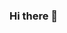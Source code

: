 ### Hi there 👋

<!--
**enukeWebDev/enukeWebDev** is a ✨ _special_ ✨ repository because its `README.md` (this file) appears on your GitHub profile.

Here are some ideas to get you started:

- 🔭 I’m currently attending the Lighthouse Labs Bootcamp. 
- 🌱 I’m currently learning Web Development. 
- 👯 I’m looking to collaborate on real world projects to enhance my skill set.
- 🤔 I’m looking for help with connecting / networking in Web Develpoment industry.
- 💬 Ask me about my learning journey and my career change from Federal Government Employee (Operations Superintendent - 14 years) to aspiring Web Developer.
- 📫 How to reach me: 
  * Email: enuke4@gmail.com
  * Celphone #: (306) 514-2221
- 😄 Pronouns: He
- ⚡ Fun fact:
  * LOVE running & food
  * Crypto enthusiast
-->

